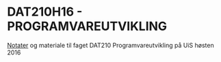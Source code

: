 # DAT210H16 - PROGRAMVAREUTVIKLING

[Notater](Notater) og materiale til faget DAT210 Programvareutvikling på UiS høsten 2016
